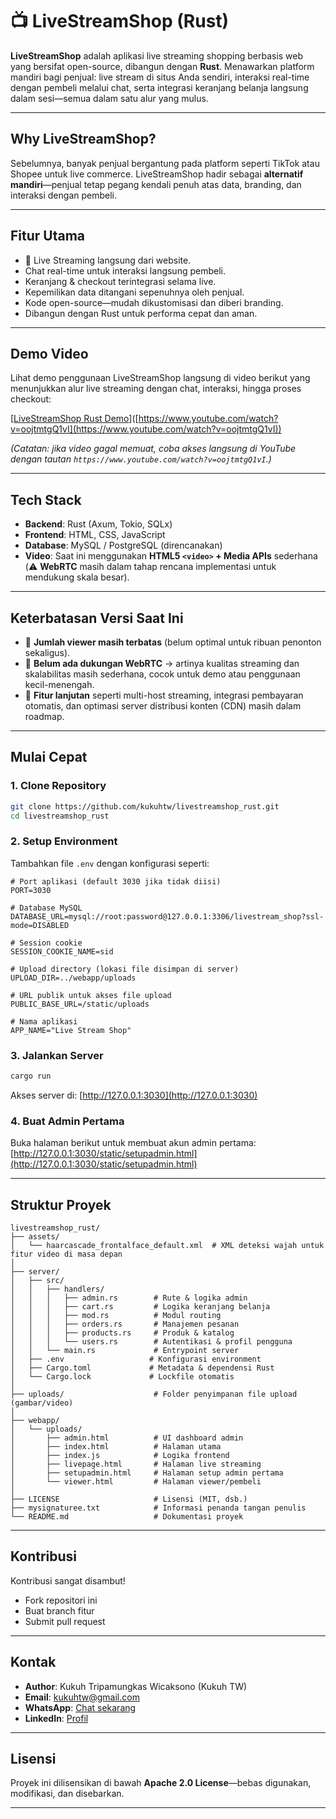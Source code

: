 # 📺 LiveStreamShop (Rust)

**LiveStreamShop** adalah aplikasi live streaming shopping berbasis web yang bersifat open-source, dibangun dengan **Rust**.
Menawarkan platform mandiri bagi penjual: live stream di situs Anda sendiri, interaksi real-time dengan pembeli melalui chat, serta integrasi keranjang belanja langsung dalam sesi—semua dalam satu alur yang mulus.

---

## Why LiveStreamShop?

Sebelumnya, banyak penjual bergantung pada platform seperti TikTok atau Shopee untuk live commerce. LiveStreamShop hadir sebagai **alternatif mandiri**—penjual tetap pegang kendali penuh atas data, branding, dan interaksi dengan pembeli.

---

## Fitur Utama

* 🎥 Live Streaming langsung dari website.
* Chat real-time untuk interaksi langsung pembeli.
* Keranjang & checkout terintegrasi selama live.
* Kepemilikan data ditangani sepenuhnya oleh penjual.
* Kode open-source—mudah dikustomisasi dan diberi branding.
* Dibangun dengan Rust untuk performa cepat dan aman.

---

## Demo Video

Lihat demo penggunaan LiveStreamShop langsung di video berikut yang menunjukkan alur live streaming dengan chat, interaksi, hingga proses checkout:

\[[LiveStreamShop Rust Demo]()]\([https://www.youtube.com/watch?v=oojtmtgQ1vI](https://www.youtube.com/watch?v=oojtmtgQ1vI))

*(Catatan: jika video gagal memuat, coba akses langsung di YouTube dengan tautan `https://www.youtube.com/watch?v=oojtmtgQ1vI`.)*

---

## Tech Stack

* **Backend**: Rust (Axum, Tokio, SQLx)
* **Frontend**: HTML, CSS, JavaScript
* **Database**: MySQL / PostgreSQL (direncanakan)
* **Video**: Saat ini menggunakan **HTML5 `<video>` + Media APIs** sederhana
  (⚠️ **WebRTC** masih dalam tahap rencana implementasi untuk mendukung skala besar).

---

## Keterbatasan Versi Saat Ini

* 🚧 **Jumlah viewer masih terbatas** (belum optimal untuk ribuan penonton sekaligus).
* 🚧 **Belum ada dukungan WebRTC** → artinya kualitas streaming dan skalabilitas masih sederhana, cocok untuk demo atau penggunaan kecil-menengah.
* 🚧 **Fitur lanjutan** seperti multi-host streaming, integrasi pembayaran otomatis, dan optimasi server distribusi konten (CDN) masih dalam roadmap.

---

## Mulai Cepat

### 1. Clone Repository

```bash
git clone https://github.com/kukuhtw/livestreamshop_rust.git
cd livestreamshop_rust
```

### 2. Setup Environment

Tambahkan file `.env` dengan konfigurasi seperti:

```env
# Port aplikasi (default 3030 jika tidak diisi)
PORT=3030

# Database MySQL
DATABASE_URL=mysql://root:password@127.0.0.1:3306/livestream_shop?ssl-mode=DISABLED

# Session cookie
SESSION_COOKIE_NAME=sid

# Upload directory (lokasi file disimpan di server)
UPLOAD_DIR=../webapp/uploads

# URL publik untuk akses file upload
PUBLIC_BASE_URL=/static/uploads

# Nama aplikasi
APP_NAME="Live Stream Shop"
```

### 3. Jalankan Server

```bash
cargo run
```

Akses server di: [http://127.0.0.1:3030](http://127.0.0.1:3030)

### 4. Buat Admin Pertama

Buka halaman berikut untuk membuat akun admin pertama:
[http://127.0.0.1:3030/static/setupadmin.html](http://127.0.0.1:3030/static/setupadmin.html)

---

## Struktur Proyek

```
livestreamshop_rust/
├── assets/
│   └── haarcascade_frontalface_default.xml  # XML deteksi wajah untuk fitur video di masa depan
│
├── server/
│   ├── src/
│   │   ├── handlers/
│   │   │   ├── admin.rs        # Rute & logika admin
│   │   │   ├── cart.rs         # Logika keranjang belanja
│   │   │   ├── mod.rs          # Modul routing
│   │   │   ├── orders.rs       # Manajemen pesanan
│   │   │   ├── products.rs     # Produk & katalog
│   │   │   └── users.rs        # Autentikasi & profil pengguna
│   │   └── main.rs             # Entrypoint server
│   ├── .env                   # Konfigurasi environment
│   ├── Cargo.toml             # Metadata & dependensi Rust
│   └── Cargo.lock             # Lockfile otomatis
│
├── uploads/                    # Folder penyimpanan file upload (gambar/video)
│
├── webapp/
│   └── uploads/
│       ├── admin.html          # UI dashboard admin
│       ├── index.html          # Halaman utama
│       ├── index.js            # Logika frontend
│       ├── livepage.html       # Halaman live streaming
│       ├── setupadmin.html     # Halaman setup admin pertama
│       └── viewer.html         # Halaman viewer/pembeli
│
├── LICENSE                     # Lisensi (MIT, dsb.)
├── mysignaturee.txt            # Informasi penanda tangan penulis
└── README.md                   # Dokumentasi proyek
```

---

## Kontribusi

Kontribusi sangat disambut!

* Fork repositori ini
* Buat branch fitur
* Submit pull request

---

## Kontak

* **Author**: Kukuh Tripamungkas Wicaksono (Kukuh TW)
* **Email**: [kukuhtw@gmail.com](mailto:kukuhtw@gmail.com)
* **WhatsApp**: [Chat sekarang](https://wa.me/628129893706)
* **LinkedIn**: [Profil](https://id.linkedin.com/in/kukuhtw)

---

## Lisensi

Proyek ini dilisensikan di bawah **Apache 2.0 License**—bebas digunakan, modifikasi, dan disebarkan.

---
